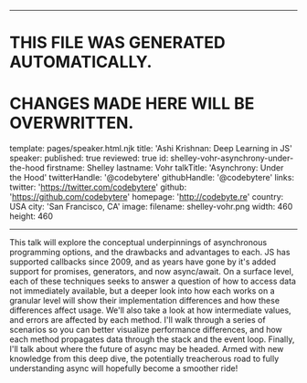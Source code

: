 ----

# THIS FILE WAS GENERATED AUTOMATICALLY.
# CHANGES MADE HERE WILL BE OVERWRITTEN.

template: pages/speaker.html.njk
title: 'Ashi Krishnan: Deep Learning  in JS'
speaker:
  published: true
  reviewed: true
  id: shelley-vohr-asynchrony-under-the-hood
  firstname: Shelley
  lastname: Vohr
  talkTitle: 'Asynchrony: Under the Hood'
  twitterHandle: '@codebytere'
  githubHandle: '@codebytere'
  links:
    twitter: 'https://twitter.com/codebytere'
    github: 'https://github.com/codebytere'
    homepage: 'http://codebyte.re'
  country: USA
  city: 'San Francisco, CA'
  image:
    filename: shelley-vohr.png
    width: 460
    height: 460

----

This talk will explore the conceptual underpinnings of asynchronous
programming options, and the drawbacks and advantages to each. JS has supported
callbacks since 2009, and as years have gone by it's added support for
promises, generators, and now async/await. On a surface level, each of these
techniques seeks to answer a question of how to access data not immediately
available, but a deeper look into how each works on a granular level will show
their implementation differences and how these differences affect usage. We'll
also take a look at how intermediate values, and errors are affected by each
method.  I'll walk through a series of scenarios so you can better visualize
performance differences, and how each method propagates data through the stack
and the event loop. Finally, I'll talk about where the future of async may be
headed. Armed with new knowledge from this deep dive, the potentially
treacherous road to fully understanding async will hopefully become a smoother
ride!